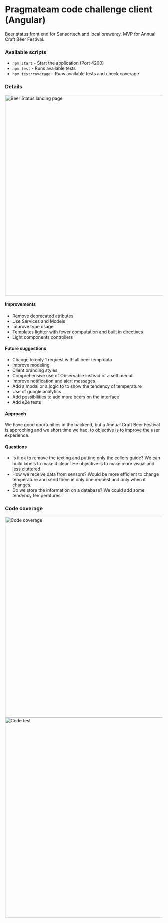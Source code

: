 # Pragmateam code challenge client (Angular)
Beer status front end for Sensortech and local brewerey. MVP for Annual Craft Beer Festival.

### Available scripts

- `npm start` - Start the application (Port 4200)
- `npm test` - Runs available tests
- `npm test:coverage` - Runs available tests and check coverage

### Details
<img src="https://user-images.githubusercontent.com/9400359/137167019-22fa3dd4-d207-4168-99cc-6724e21a547e.png" width="640" alt="Beer Status landing page">

#### Improvements
- Remove deprecated atributes
- Use Services and Models
- Improve type usage
- Templates lighter with fewer computation and built in directives
- Light components controllers

#### Future suggestions
- Change to only 1 request with all beer temp data
- Improve modeling
- Client branding styles 
- Comprehensive use of Observable instead of a settimeout
- Improve notification and alert messages
- Add a modal or a logic to to show the tendency of temperature
- Use of google analytics 
- Add possibilities to add more beers on the interface
- Add e2e tests



#### Approach
We have good oportunities in the backend, but a Annual Craft Beer Festival is approching and we short time we had, to objective is to improve the user experience.

#### Questions
- Is it ok to remove the texting and putting only the collors guide? We can build labels to make it clear.THe objective is to make more visual and less cluttered.
- How we receive data from sensors? Would be more efficient to change temperature and send them in only one request and only when it changes. 
- Do we store the information on a database? We could add some tendency temperatures.

### Code coverage
<img src="https://user-images.githubusercontent.com/9400359/137165576-657dc9a4-949f-4bcb-9a96-79b33a04f886.png" width="640" alt="Code coverage">

<img src="https://user-images.githubusercontent.com/9400359/137165473-8161d1a2-b40c-4825-9a6d-ef9db2c12199.png" width="640" alt="Code test">





